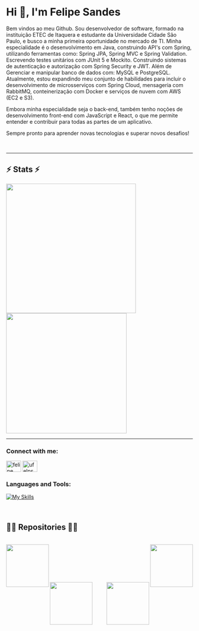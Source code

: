 <h1>Hi 👋, I'm Felipe Sandes</h1>
Bem vindos ao meu Github. Sou desenvolvedor de software, formado na instituição ETEC de Itaquera e estudante da Universidade Cidade São Paulo, e busco a minha primeira oportunidade no mercado de TI.
Minha especialidade é o desenvolvimento em Java, construindo API's com Spring, utilizando ferramentas como: Spring JPA, Spring MVC e Spring Validation. Escrevendo testes unitários com JUnit 5 e Mockito. Construindo sistemas de autenticação e autorização com Spring Security e JWT. Além de Gerenciar e manipular banco de dados com: MySQL e PostgreSQL. 
Atualmente, estou expandindo meu conjunto de habilidades para incluir o desenvolvimento de microsserviços com Spring Cloud, mensageria com RabbitMQ, conteinerização com Docker e serviços de nuvem com AWS (EC2 e S3).

Embora minha especialidade seja o back-end, também tenho noções de desenvolvimento front-end com JavaScript e React, o que me permite entender e contribuir para todas as partes de um aplicativo.

Sempre pronto para aprender novas tecnologias e superar novos desafios!

&nbsp;
<hr>
<h2>⚡ Stats ⚡</h2>

    
  <div align="left">
  <a href="https://github.com/anuraghazra/github-readme-stats" title="Go to Source">
      <img align="center" width=350 src="https://github-readme-stats.vercel.app/api?username=ufelps&show_icons=true&locale=en&theme=react&border_color=61dafb&hide_border=true" />
    </a>
    <a href="https://github.com/anuraghazra/github-readme-stats">
      <img width=325 align="center" src="https://github-readme-stats.vercel.app/api/top-langs/?username=ufelps&hide=c%23,powershell,Mathematica,Ruby,Objective-C,Objective-C%2b%2b,Cuda&title_color=61dafb&text_color=ffffff&icon_color=61dafb&bg_color=20232a&langs_count=8&layout=compact&border_color=61dafb&hide_border=true" />
    </a>
  </div>
 

<hr>


<h3 align="left">Connect with me:</h3>
<p align="left">
<a href="https://www.linkedin.com/in/felipe-sandes-6baa19213/" target="blank"><img align="center" src="https://raw.githubusercontent.com/rahuldkjain/github-profile-readme-generator/master/src/images/icons/Social/linked-in-alt.svg" alt="felipe sandes" height="30" width="40" /></a>
<a href="https://instagram.com/ufelps_" target="blank"><img align="center" src="https://raw.githubusercontent.com/rahuldkjain/github-profile-readme-generator/master/src/images/icons/Social/instagram.svg" alt="ufelps_" height="30" width="40" /></a>
</p>

<h3 align="left">Languages and Tools:</h3>

[![My Skills](https://skillicons.dev/icons?i=java,spring.aws.docker.react.mysql.postgres&theme=light)](https://skillicons.dev)



&nbsp;
<h2>👨‍💻 Repositories 👨‍💻</h2>
<br>
<div width="100%" align="center">
  <a align="left" href="https://github.com/uFelps/Ticketmaster" title="Ticketmaster"><img align="left" height="115" src="https://github-readme-stats.vercel.app/api/pin/?username=ufelps&repo=Ticketmaster&theme=react&border_color=61dafb&border_radius=10"></a>
  <a align="right" href="https://github.com/uFelps/Spotify-Awards" title="Spotify Awards"><img align="right" height="115" src="https://github-readme-stats.vercel.app/api/pin/?username=ufelps&repo=Spotify-Awards&theme=react&border_color=61dafb&border_radius=10"></a>
</div>
<br/><br/><br/><br/><br/><br/>
<div width="100%" align="center">
  <a align="left" href="https://github.com/uFelps/Spring-Security-Auth-JWT" title="JWT"><img align="left" height="115" src="https://github-readme-stats.vercel.app/api/pin/?username=ufelps&repo=Spring-Security-Auth-JWT&theme=react&border_color=61dafb&border_radius=10"></a>
  <a width="100%" align="right" href="https://github.com/uFelps/Skilloo-API" title="SkillooAPI"><img align="right" height="115" src="https://github-readme-stats.vercel.app/api/pin/?username=ufelps&repo=Skilloo-API&theme=react&border_color=61dafb&border_radius=10"></a>
</div>

